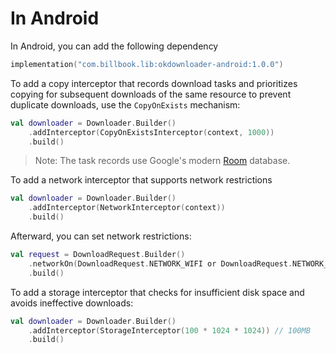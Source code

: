 In Android
==========

In Android, you can add the following dependency

```kotlin
implementation("com.billbook.lib:okdownloader-android:1.0.0")
```

To add a copy interceptor that records download tasks and prioritizes copying for subsequent downloads of the same resource to prevent duplicate downloads, use the `CopyOnExists` mechanism:

```kotlin
val downloader = Downloader.Builder()
    .addInterceptor(CopyOnExistsInterceptor(context, 1000))
    .build()
```

> Note: The task records use Google's modern [Room](https://developer.android.com/jetpack/androidx/releases/room) database.

To add a network interceptor that supports network restrictions

```kotlin
val downloader = Downloader.Builder()
    .addInterceptor(NetworkInterceptor(context))
    .build()
```

Afterward, you can set network restrictions:

```kotlin
val request = DownloadRequest.Builder()
    .networkOn(DownloadRequest.NETWORK_WIFI or DownloadRequest.NETWORK_DATA)
    .build()
```

To add a storage interceptor that checks for insufficient disk space and avoids ineffective downloads:

```kotlin
val downloader = Downloader.Builder()
    .addInterceptor(StorageInterceptor(100 * 1024 * 1024)) // 100MB
    .build()
```